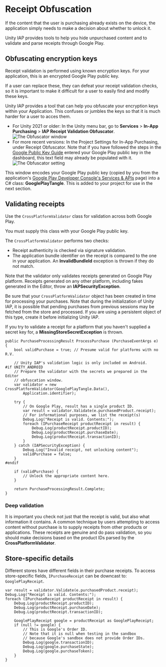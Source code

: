 # Receipt Obfuscation

If the content that the user is purchasing already exists on the device, the application simply needs to make a decision about whether to unlock it.

Unity IAP provides tools to help you hide unpurchased content and to validate and parse receipts through Google Play.

## Obfuscating encryption keys

Receipt validation is performed using known encryption keys. For your application, this is an encrypted Google Play public key.

If a user can replace these, they can defeat your receipt validation checks, so it is important to make it difficult for a user to easily find and modify these keys.

Unity IAP provides a tool that can help you obfuscate your encryption keys within your Application. This confuses or jumbles the keys so that it is much harder for a user to acces them.

* For Unity 2021 or older: In the Unity menu bar, go to __Services__ > __In-App Purchasing__ > __IAP Receipt Validation Obfuscator__.
![The Obfuscator window](images/IAPObfuscator.png)
* For more recent versions: In the Project Settings for In-App Purchasing, under Receipt Obfuscator. Note that if you have followed the steps in the [Google Public Key Guide](GooglePublicKey.md) entered your Google Play public key in the dashboard, this text field may already be populated with it.
![The Obfuscator setting](images/IAPObfuscatorServiceSettings.png)

This window encodes your Google Play public key (copied by you from the application's [Google Play Developer Console's Services &amp; APIs](https://developer.android.com/google/play/licensing/setting-up.html) page) into a C# class: __GooglePlayTangle__. This is added to your project for use in the next section.

## Validating receipts

Use the `CrossPlatformValidator` class for validation across both Google Play.

You must supply this class with your Google Play public key.

The `CrossPlatformValidator` performs two checks:

* Receipt authenticity is checked via signature validation.
* The application bundle identifier on the receipt is compared to the one in your application. An **InvalidBundleId** exception is thrown if they do not match.

Note that the validator only validates receipts generated on Google Play platform. Receipts generated on any other platform, including fakes generated in the Editor, throw an __IAPSecurityException__.

Be sure that your `CrossPlatformValidator` object has been created in time for processing your purchases. Note that during the initialization of Unity IAP, it is possible that pending purchases from previous sessions may be fetched from the store and processed. If you are using a persistent object of this type, create it before initializing Unity IAP.

If you try to validate a receipt for a platform that you haven't supplied a secret key for, a __MissingStoreSecretException__ is thrown.

````
public PurchaseProcessingResult ProcessPurchase (PurchaseEventArgs e)
{
    bool validPurchase = true; // Presume valid for platforms with no R.V.

    // Unity IAP's validation logic is only included on Android.
#if UNITY_ANDROID
    // Prepare the validator with the secrets we prepared in the Editor
    // obfuscation window.
    var validator = new CrossPlatformValidator(GooglePlayTangle.Data(),
        Application.identifier);

    try {
        // On Google Play, result has a single product ID.
        var result = validator.Validate(e.purchasedProduct.receipt);
        // For informational purposes, we list the receipt(s)
        Debug.Log("Receipt is valid. Contents:");
        foreach (IPurchaseReceipt productReceipt in result) {
            Debug.Log(productReceipt.productID);
            Debug.Log(productReceipt.purchaseDate);
            Debug.Log(productReceipt.transactionID);
        }
    } catch (IAPSecurityException) {
        Debug.Log("Invalid receipt, not unlocking content");
        validPurchase = false;
    }
#endif

    if (validPurchase) {
        // Unlock the appropriate content here.
    }

    return PurchaseProcessingResult.Complete;
}

````

### Deep validation

It is important you check not just that the receipt is valid, but also what information it contains. A common technique by users attempting to access content without purchase is to supply receipts from other products or applications. These receipts are genuine and do pass validation, so you should make decisions based on the product IDs parsed by the __CrossPlatformValidator__.

## Store-specific details

Different stores have different fields in their purchase receipts. To access store-specific fields, `IPurchaseReceipt` can be downcast to: `GooglePlayReceipt`.

````
var result = validator.Validate(e.purchasedProduct.receipt);
Debug.Log("Receipt is valid. Contents:");
foreach (IPurchaseReceipt productReceipt in result) {
    Debug.Log(productReceipt.productID);
    Debug.Log(productReceipt.purchaseDate);
    Debug.Log(productReceipt.transactionID);

    GooglePlayReceipt google = productReceipt as GooglePlayReceipt;
    if (null != google) {
        // This is Google's Order ID.
        // Note that it is null when testing in the sandbox
        // because Google's sandbox does not provide Order IDs.
        Debug.Log(google.transactionID);
        Debug.Log(google.purchaseState);
        Debug.Log(google.purchaseToken);
    }
}
````
